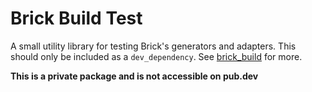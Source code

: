 # Brick Build Test

A small utility library for testing Brick's generators and adapters. This should only be included as a `dev_dependency`. See [brick_build](../brick_build) for more.

**This is a private package and is not accessible on pub.dev**
